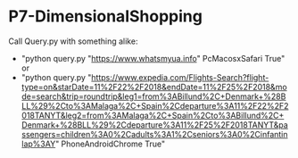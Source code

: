 # P7-DimensionalShopping

Call Query.py with something alike: 
- "python query.py "https://www.whatsmyua.info" PcMacosxSafari True"
or 
- "python query.py "https://www.expedia.com/Flights-Search?flight-type=on&starDate=11%2F22%2F2018&endDate=11%2F25%2F2018&mode=search&trip=roundtrip&leg1=from%3ABillund%2C+Denmark+%28BLL%29%2Cto%3AMalaga%2C+Spain%2Cdeparture%3A11%2F22%2F2018TANYT&leg2=from%3AMalaga%2C+Spain%2Cto%3ABillund%2C+Denmark+%28BLL%29%2Cdeparture%3A11%2F25%2F2018TANYT&passengers=children%3A0%2Cadults%3A1%2Cseniors%3A0%2Cinfantinlap%3AY" PhoneAndroidChrome True"

